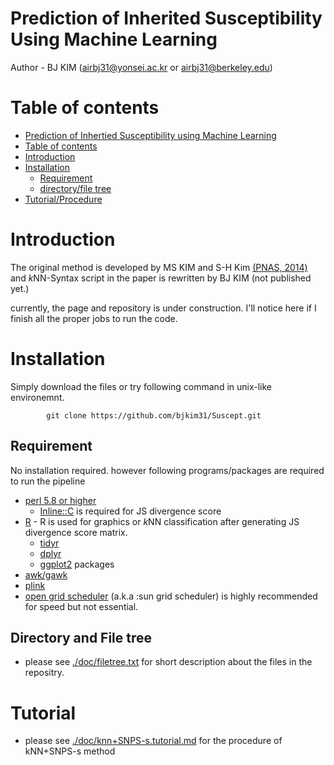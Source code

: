 # Prediction of Inherited Susceptibility Using Machine Learning

Author - BJ KIM (airbj31@yonsei.ac.kr or airbj31@berkeley.edu)

# Table of contents

- [Prediction of Inhertied Susceptibility using Machine Learning](#Prediction-of-Inherited-Susceptibility-Using-Machine-Learning)
- [Table of contents](#table-of-contents)
- [Introduction](#Introduction)
- [Installation](#Installation)
    - [Requirement](#Requirement)
    - [directory/file tree](#Directory-and-File-tree)
- [Tutorial/Procedure](#tutorial)

# Introduction

The original method is developed by MS KIM and S-H Kim [(PNAS, 2014)](http://www.pnas.org/content/111/5/1921.abstract) and *k*NN-Syntax script in the paper is rewritten by BJ KIM (not published yet.)

currently, the page and repository is under construction. I'll notice here if I finish all the proper jobs to run the code.

# Installation

Simply download the files or try following command in unix-like environemnt.

```
        git clone https://github.com/bjkim31/Suscept.git
```

## Requirement 

No installation required. however following programs/packages are required to run the pipeline

- [perl 5.8 or higher](https://www.perl.org/) 
    - [Inline::C](http://search.cpan.org/~tinita/Inline-C-0.78/lib/Inline/C.pod) is required for JS divergence score
- [R](https://cran.r-project.org/) - R is used for graphics or *k*NN classification after generating JS divergence score matrix.
    - [tidyr](https://cran.r-project.org/web/packages/tidyr/)
    - [dplyr](https://cran.r-project.org/web/packages/dplyr/)
    - [ggplot2](https://cran.r-project.org/web/packages/ggplot2/) packages 
- [awk/gawk](https://www.gnu.org/software/gawk/)
- [plink](https://www.cog-genomics.org/plink2)
- [open grid scheduler](http://gridscheduler.sourceforge.net/) (a.k.a :sun grid scheduler) is highly recommended for speed but not essential.

## Directory and File tree

- please see [./doc/filetree.txt](./doc/filetree.txt) for short description about the files in the repositry.

# Tutorial

- please see [./doc/knn+SNPS-s.tutorial.md](./doc/knn+SNPS-s.tutorial.md) for the procedure of kNN+SNPS-s method 
